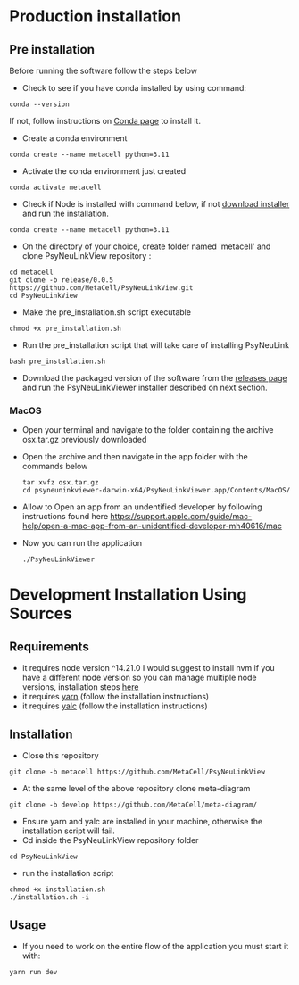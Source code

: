 # Production installation

## Pre installation

Before running the software follow the steps below

- Check to see if you have conda installed by using command:

```
conda --version
```

If not, follow instructions on [Conda page](https://docs.conda.io/projects/conda/en/latest/user-guide/install/macos.html) to install it. 

- Create a conda environment

```
conda create --name metacell python=3.11
```

* Activate the conda environment just created

```
conda activate metacell
```

- Check if Node is installed with command below, if not [download installer](https://nodejs.org/en/download) and run the installation.

```
conda create --name metacell python=3.11
```

* On the directory of your choice, create folder named 'metacell' and clone PsyNeuLinkView repository :

```
cd metacell
git clone -b release/0.0.5 https://github.com/MetaCell/PsyNeuLinkView.git
cd PsyNeuLinkView
```

* Make the pre_installation.sh script executable

```
chmod +x pre_installation.sh
```

* Run the pre_installation script that will take care of installing PsyNeuLink

```
bash pre_installation.sh
```

* Download the packaged version of the software from the [releases page](https://github.com/MetaCell/PsyNeuLinkView/releases) and run the PsyNeuLinkViewer installer described on next section.

### MacOS

* Open your terminal and navigate to the folder containing the archive osx.tar.gz previously downloaded

* Open the archive and then navigate in the app folder with the commands below

  ```
  tar xvfz osx.tar.gz
  cd psyneuninkviewer-darwin-x64/PsyNeuLinkViewer.app/Contents/MacOS/
  ```

* Allow to Open an app from an undentified developer by following instructions found here https://support.apple.com/guide/mac-help/open-a-mac-app-from-an-unidentified-developer-mh40616/mac
  
* Now you can run the application

  ```
  ./PsyNeuLinkViewer
  ```

# Development Installation Using Sources

## Requirements

- it requires node version ^14.21.0
  I would suggest to install nvm if you have a different node version so you can manage multiple node versions, installation steps [here](https://www.freecodecamp.org/news/node-version-manager-nvm-install-guide/)
- it requires [yarn](https://classic.yarnpkg.com/lang/en/docs/install/#debian-stable) (follow the installation instructions)
- it requires [yalc](https://www.npmjs.com/package/yalc) (follow the installation instructions)

## Installation

- Close this repository

```
git clone -b metacell https://github.com/MetaCell/PsyNeuLinkView
```

- At the same level of the above repository clone meta-diagram

```
git clone -b develop https://github.com/MetaCell/meta-diagram/
```

- Ensure yarn and yalc are installed in your machine, otherwise the installation script will fail.
- Cd inside the PsyNeuLinkView repository folder

```
cd PsyNeuLinkView
```

- run the installation script

```
chmod +x installation.sh
./installation.sh -i
```

## Usage

- If you need to work on the entire flow of the application you must start it with:

```
yarn run dev
```
